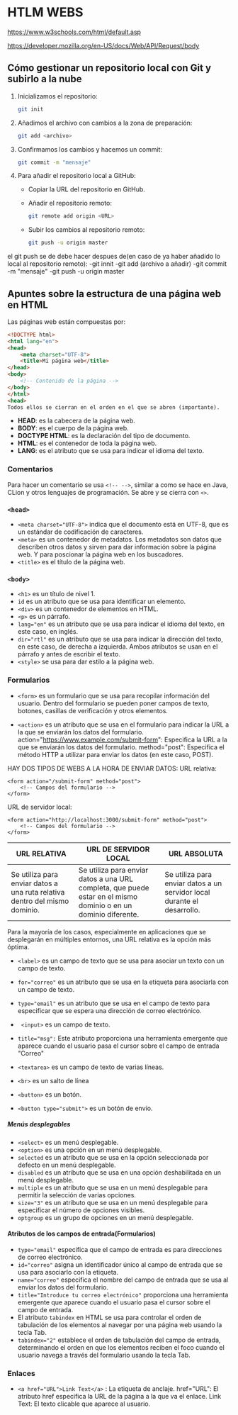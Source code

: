 # HTLM  WEBS 

https://www.w3schools.com/html/default.asp

https://developer.mozilla.org/en-US/docs/Web/API/Request/body

## Cómo gestionar un repositorio local con Git y subirlo a la nube

1. Inicializamos el repositorio:
    ```bash
    git init
    ```

2. Añadimos el archivo con cambios a la zona de preparación:
    ```bash
    git add <archivo>
    ```

3. Confirmamos los cambios y hacemos un commit:
    ```bash
    git commit -m "mensaje"
    ```

4. Para añadir el repositorio local a GitHub:
    - Copiar la URL del repositorio en GitHub.
    - Añadir el repositorio remoto:
        ```bash
        git remote add origin <URL>
        ```
   
    - Subir los cambios al repositorio remoto:
        ```bash
        git push -u origin master
        ```
el git push se de debe hacer despues de(en caso de ya haber añadido lo local al repositorio remoto):
-git innit
-git add (archivo a añadir)
-git commit -m "mensaje"
-git push -u origin master


## Apuntes sobre la estructura de una página web en HTML

Las páginas web están compuestas por:

```html
<!DOCTYPE html>
<html lang="en">
<head>
    <meta charset="UTF-8">
    <title>Mi página web</title>
</head>
<body>
    <!-- Contenido de la página -->
</body>
</html>
<head>
Todos ellos se cierran en el orden en el que se abren (importante).
```

- **HEAD**: es la cabecera de la página web.
- **BODY**: es el cuerpo de la página web.
- **DOCTYPE HTML**: es la declaración del tipo de documento.
- **HTML**: es el contenedor de toda la página web.
- **LANG**: es el atributo que se usa para indicar el idioma del texto.

### Comentarios

Para hacer un comentario se usa `<!-- -->`, similar a como se hace en Java, CLion y otros lenguajes de programación. Se abre y se cierra con `<>`.


### `<head>`

- `<meta charset="UTF-8">` indica que el documento está en UTF-8, que es un estándar de codificación de caracteres.
- `<meta>` es un contenedor de metadatos. Los metadatos son datos que describen otros datos y sirven para dar información sobre la página web. Y para poscionar la página web en los buscadores.
- `<title>` es el título de la página web.




### `<body>`

- `<h1>` es un título de nivel 1.
- `id` es un atributo que se usa para identificar un elemento.
- `<div>` es un contenedor de elementos en HTML.
- `<p>` es un párrafo.
- `lang="en"` es un atributo que se usa para indicar el idioma del texto, en este caso, en inglés.
- `dir="rtl"` es un atributo que se usa para indicar la dirección del texto, en este caso, de derecha a izquierda. Ambos atributos se usan en el párrafo y antes de escribir el texto.
- `<style>` se usa para dar estilo a la página web.


### Formularios
- `<form>` es un formulario que se usa para recopilar información del usuario. Dentro del formulario se pueden poner campos de texto, botones, casillas de verificación y otros elementos.

-  `<action>` es un atributo que se usa en el formulario para indicar la URL a la que se enviarán los datos del formulario.
   action="https://www.example.com/submit-form": Especifica la URL a la que se enviarán los datos del formulario.
   method="post": Especifica el método HTTP a utilizar para enviar los datos (en este caso, POST).

HAY DOS TIPOS DE WEBS A LA HORA DE ENVIAR DATOS:
URL relativa:
```
<form action="/submit-form" method="post">
    <!-- Campos del formulario -->
</form>
```

URL de servidor local:

```
<form action="http://localhost:3000/submit-form" method="post">
    <!-- Campos del formulario -->
</form>
```

| URL RELATIVA  | URL DE SERVIDOR LOCAL | URL ABSOLUTA  |
|---------------|-----------------------|---------------|
| Se utiliza para enviar datos a una ruta relativa dentro del mismo dominio. | Se utiliza para enviar datos a una URL completa, que puede estar en el mismo dominio o en un dominio diferente.        | Se utiliza para enviar datos a un servidor local durante el desarrollo.  |
Para la mayoría de los casos, especialmente en aplicaciones que se desplegarán en múltiples entornos, una URL relativa es la opción más óptima.


- `<label>` es un campo de texto que se usa para asociar un texto con un campo de texto.

- `for="correo"` es un atributo que se usa en la etiqueta para asociarla con un campo de texto.

- `type="email"` es un atributo que se usa en el campo de texto para especificar que se espera una dirección de correo electrónico.
- ` <input>` es un campo de texto.

- `title="msg":` Este atributo proporciona una herramienta emergente que aparece 
cuando el usuario pasa el cursor sobre el campo de entrada "Correo"

- `<textarea>` es un campo de texto de varias líneas.

- `<br>` es un salto de línea

- `<button>` es un botón.

- `<button type="submit">` es un botón de envío.

##### Menús desplegables
- `<select>` es un menú desplegable.
- `<option>` es una opción en un menú desplegable.
- `selected` es un atributo que se usa en la opción seleccionada por defecto en un menú desplegable.
- `disabled` es un atributo que se usa en una opción deshabilitada en un menú desplegable.
- `multiple` es un atributo que se usa en un menú desplegable para permitir la selección de varias opciones.
- `size="3"` es un atributo que se usa en un menú desplegable para especificar el número de opciones visibles.
- `optgroup` es un grupo de opciones en un menú desplegable.


#### Atributos de los campos de entrada(Formularios)

- `type="email"` especifica que el campo de entrada es para direcciones de correo electrónico.
- `id="correo"` asigna un identificador único al campo de entrada que se usa para asociarlo con la etiqueta.
- `name="correo"` especifica el nombre del campo de entrada que se usa al enviar los datos del formulario.
- `title="Introduce tu correo electrónico"` proporciona una herramienta emergente que aparece cuando el usuario pasa el cursor sobre el campo de entrada.
- El atributo `tabindex` en HTML se usa para controlar el orden de tabulación de los elementos al navegar por una página web usando la tecla Tab.
- `tabindex="2"` establece el orden de tabulación del campo de entrada, determinando el orden en que los elementos reciben el foco cuando el usuario navega a través del formulario usando la tecla Tab.


### Enlaces
- `<a href="URL">Link Text</a>`
<a>: La etiqueta de anclaje.
href="URL": El atributo href especifica la URL de la página a la que va el enlace.
Link Text: El texto clicable que aparece al usuario.




